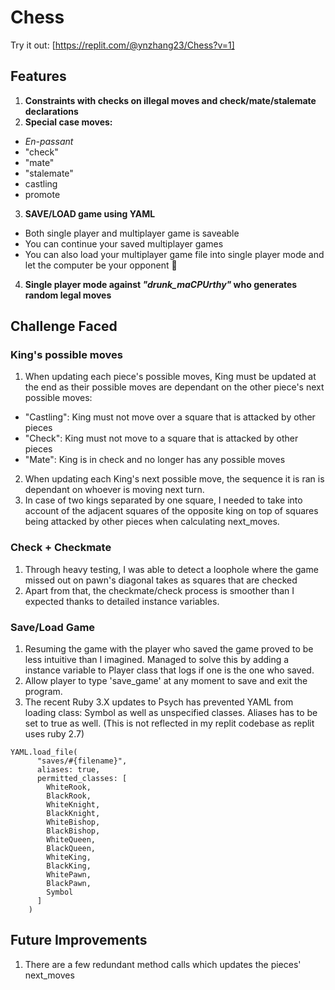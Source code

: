 # Chess
Try it out: [https://replit.com/@ynzhang23/Chess?v=1]

## Features
1. **Constraints with checks on illegal moves and check/mate/stalemate declarations**
2. **Special case moves:**
  - <em>En-passant</em>
  - "check"
  - "mate"
  - "stalemate"
  - castling
  - promote
3. **SAVE/LOAD game using YAML**
  - Both single player and multiplayer game is saveable
  - You can continue your saved multiplayer games
  - You can also load your multiplayer game file into single player mode and let the computer be your opponent 🤠
4. **Single player mode against <em>"drunk_maCPUrthy"</em> who generates random legal moves**

## Challenge Faced
### King's possible moves
1. When updating each piece's possible moves, King must be updated at the end as their possible moves are dependant on the other piece's next possible moves:
  - "Castling": King must not move over a square that is attacked by other pieces
  - "Check": King must not move to a square that is attacked by other pieces
  - "Mate": King is in check and no longer has any possible moves
2. When updating each King's next possible move, the sequence it is ran is dependant on whoever is moving next turn.
3. In case of two kings separated by one square, I needed to take into account of the adjacent squares of the opposite king on top of squares being attacked by other pieces when calculating next_moves.

### Check + Checkmate
1. Through heavy testing, I was able to detect a loophole where the game missed out on pawn's diagonal takes as squares that are checked
2. Apart from that, the checkmate/check process is smoother than I expected thanks to detailed instance variables.

### Save/Load Game
1. Resuming the game with the player who saved the game proved to be less intuitive than I imagined. Managed to solve this by adding a instance variable to Player class that logs if one is the one who saved.
2. Allow player to type 'save_game' at any moment to save and exit the program.
3. The recent Ruby 3.X updates to Psych has prevented YAML from loading class: Symbol as well as unspecified classes. Aliases has to be set to true as well. (This is not reflected in my replit codebase as replit uses ruby 2.7)
```
YAML.load_file(
      "saves/#{filename}",
      aliases: true,
      permitted_classes: [
        WhiteRook,
        BlackRook,
        WhiteKnight,
        BlackKnight,
        WhiteBishop,
        BlackBishop,
        WhiteQueen,
        BlackQueen,
        WhiteKing,
        BlackKing,
        WhitePawn,
        BlackPawn,
        Symbol
      ]
    )
```
## Future Improvements
1. There are a few redundant method calls which updates the pieces' next_moves

